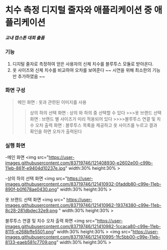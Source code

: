 
# 치수 측정 디지털 줄자와 애플리케이션 중 애플리케이션

##### 교내 캡스톤 대회 출품

### 기능

 1. 디지털 줄자로 측정하여 얻은 사용자의 신체 치수를 블루투스 모듈로 받아온다.
 2. 옷 사이즈와 신체 치수를 비교하여 오차를 보여준다
 ~~ 시연을 위해 최소한의 기능만 추가하였음 ~~

### 화면 구성

> 메인 화면 : 옷과 관련된 이미지를 사용
  >>상의 하의 선택 화면 : 상의 와 하의 중 선택할 수 있다
    >>>옷 브랜드 선택 화면 : 브랜드 별 사이즈가 미리 적용되어 있다
      >>>>블루투스 연결 및 치수 오차 출력 화면 : 블루투스 목록을 제공하고 옷 사이즈를 누르고 결과 확인을 하면 오차가 출력된다 
 
  
### 실행 화면

-메인 화면
<img src="https://user-images.githubusercontent.com/83719746/121408930-e2602e00-c99b-11eb-861f-e9404d10237e.jpg" width:30% height:30% >

-상의 하의 선택 화면
<img src="https://user-images.githubusercontent.com/83719746/121410932-0faddb80-c99e-11eb-890f-b0f678ae0430.png" width:30% height:30% >


옷 브랜드 선택 화면
<img src=" https://user-images.githubusercontent.com/83719746/121410962-19374380-c99e-11eb-8c28-281dbdec32e9.png " width:30% height:30% >

블루투스 연결 및 치수 오차 출력 화면
<img src="https://user-images.githubusercontent.com/83719746/121410982-1ccaca80-c99e-11eb-8115-e268bffe5501.png" width:30% height:30% >
<img src="https://user-images.githubusercontent.com/83719746/121410995-1fc5bb00-c99e-11eb-8133-eaeb581c7709.png" width:30% height:30% >
